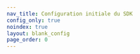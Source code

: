 ```yaml
---
nav_title: Configuration initiale du SDK
config_only: true
noindex: true
layout: blank_config
page_order: 0
---
```

